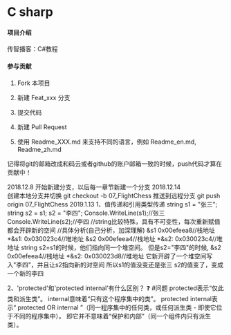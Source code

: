 # C sharp

#### 项目介绍
传智播客：C#教程

#### 参与贡献

1. Fork 本项目
2. 新建 Feat_xxx 分支
3. 提交代码
4. 新建 Pull Request

1. 使用 Readme\_XXX.md 来支持不同的语言，例如 Readme\_en.md, Readme\_zh.md


记得将git的邮箱改成和码云或者github的账户邮箱一致的时候，push代码才算在贡献中！

2018.12.8
	开始新建分支，以后每一章节新建一个分支
2018.12.14	
	创建本地分支并切换	git checkout -b 07_FlightChess
	推送到远程分支		git push origin 07_FlightChess
2019.1.13
1、值传递和引用类型传递
	string s1 = "张三";
	string s2 = s1;
	s2 = "李四";
	Console.WriteLine(s1);//张三
	Console.WriteLine(s2);//李四
	//string比较特殊，具有不可变性，每次重新赋值都会开辟新的空间
	//具体分析(自己分析，加深理解)
	&s1
	0x00efeea8//栈地址
	*&s1: 0x030023c4//堆地址
	&s2
	0x00efeea4//栈地址
	*&s2: 0x030023c4//堆地址
	string s2=s1的时候，他们指向同一个堆空间。
	但是s2="李四"的时候,
	&s2
	0x00efeea4//栈地址
	*&s2: 0x030023d8//堆地址
	它新开辟了一个堆空间写入"李四"，并且让s2指向新的对空间
	所以s1的值没变还是张三
	s2的值变了，变成一个新的李四
	
	
2、'protected'和'protected internal'有什么区别？ ❓  #问题
	protected表示“仅此类和派生类”。
	internal意味着“只有这个程序集中的类”。
	protected internal表示“ protected OR internal ”（同一程序集中的任何类，或任何派生类 - 即使它位于不同的程序集中）。
	即它并不意味着“保护和内部”（同一个组件内只有派生类）。
	
	
	
	
	
	